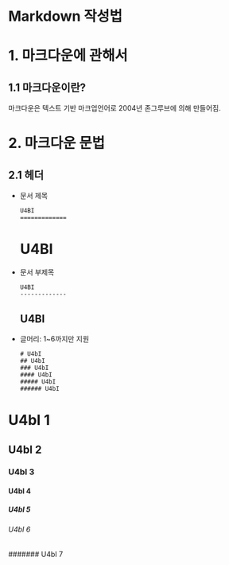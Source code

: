 Markdown 작성법
============

# 1. 마크다운에 관해서
## 1.1 마크다운이란?
마크다운은 텍스트 기반 마크업언어로 2004년 존그루브에 의해 만들어짐.

# 2. 마크다운 문법
## 2.1 헤더
* 문서 제목
    ```
    U4BI
    =============
    ```
    U4BI
    =============

* 문서 부제목
    ```
    U4BI
    -------------
    ```
    U4BI
    -------------

* 글머리: 1~6까지만 지원
    ```
    # U4bI
    ## U4bI
    ### U4bI
    #### U4bI
    ##### U4bI
    ###### U4bI
    ```
# U4bI 1
## U4bI 2
### U4bI 3
#### U4bI 4
##### U4bI 5
###### U4bI 6
####### U4bI 7